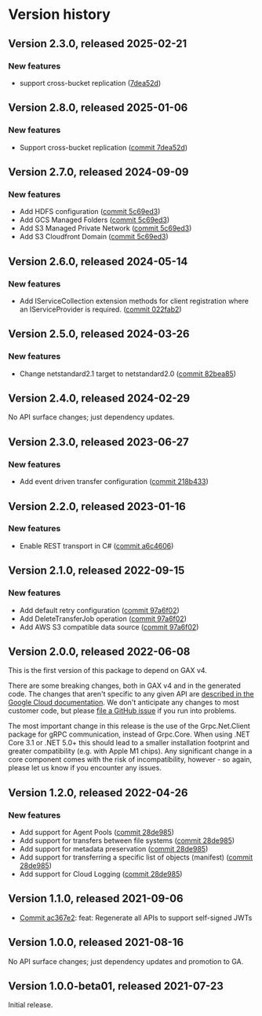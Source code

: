 # Version history

## Version 2.3.0, released 2025-02-21


### New features

* support cross-bucket replication ([7dea52d](https://github.com/ldetmer/google-cloud-dotnet/commit/7dea52d9add3fe9892ae97524d1033b8aac145d2))

## Version 2.8.0, released 2025-01-06

### New features

- Support cross-bucket replication ([commit 7dea52d](https://github.com/googleapis/google-cloud-dotnet/commit/7dea52d9add3fe9892ae97524d1033b8aac145d2))

## Version 2.7.0, released 2024-09-09

### New features

- Add HDFS configuration ([commit 5c69ed3](https://github.com/googleapis/google-cloud-dotnet/commit/5c69ed3b8486cabbec36853f4489d3b8d77a93a6))
- Add GCS Managed Folders ([commit 5c69ed3](https://github.com/googleapis/google-cloud-dotnet/commit/5c69ed3b8486cabbec36853f4489d3b8d77a93a6))
- Add S3 Managed Private Network ([commit 5c69ed3](https://github.com/googleapis/google-cloud-dotnet/commit/5c69ed3b8486cabbec36853f4489d3b8d77a93a6))
- Add S3 Cloudfront Domain ([commit 5c69ed3](https://github.com/googleapis/google-cloud-dotnet/commit/5c69ed3b8486cabbec36853f4489d3b8d77a93a6))

## Version 2.6.0, released 2024-05-14

### New features

- Add IServiceCollection extension methods for client registration where an IServiceProvider is required. ([commit 022fab2](https://github.com/googleapis/google-cloud-dotnet/commit/022fab203f28fb9c608972af7f8b83f571ae5694))

## Version 2.5.0, released 2024-03-26

### New features

- Change netstandard2.1 target to netstandard2.0 ([commit 82bea85](https://github.com/googleapis/google-cloud-dotnet/commit/82bea850661975b9750ac30753528cc9d2e05240))

## Version 2.4.0, released 2024-02-29

No API surface changes; just dependency updates.

## Version 2.3.0, released 2023-06-27

### New features

- Add event driven transfer configuration ([commit 218b433](https://github.com/googleapis/google-cloud-dotnet/commit/218b4337b70dd78b804137fea48998890382686b))

## Version 2.2.0, released 2023-01-16

### New features

- Enable REST transport in C# ([commit a6c4606](https://github.com/googleapis/google-cloud-dotnet/commit/a6c46063bd961a9dadc728a780d66de772f28e71))

## Version 2.1.0, released 2022-09-15

### New features

- Add default retry configuration ([commit 97a6f02](https://github.com/googleapis/google-cloud-dotnet/commit/97a6f0222a3cfbb3748248e1d840a0a449d8530b))
- Add DeleteTransferJob operation ([commit 97a6f02](https://github.com/googleapis/google-cloud-dotnet/commit/97a6f0222a3cfbb3748248e1d840a0a449d8530b))
- Add AWS S3 compatible data source ([commit 97a6f02](https://github.com/googleapis/google-cloud-dotnet/commit/97a6f0222a3cfbb3748248e1d840a0a449d8530b))

## Version 2.0.0, released 2022-06-08

This is the first version of this package to depend on GAX v4.

There are some breaking changes, both in GAX v4 and in the generated
code. The changes that aren't specific to any given API are [described in the Google Cloud
documentation](https://cloud.google.com/dotnet/docs/reference/help/breaking-gax4).
We don't anticipate any changes to most customer code, but please [file a
GitHub issue](https://github.com/googleapis/google-cloud-dotnet/issues/new/choose)
if you run into problems.

The most important change in this release is the use of the Grpc.Net.Client package
for gRPC communication, instead of Grpc.Core. When using .NET Core 3.1 or .NET 5.0+
this should lead to a smaller installation footprint and greater compatibility (e.g.
with Apple M1 chips). Any significant change in a core component comes with the risk
of incompatibility, however - so again, please let us know if you encounter any
issues.


## Version 1.2.0, released 2022-04-26

### New features

- Add support for Agent Pools ([commit 28de985](https://github.com/googleapis/google-cloud-dotnet/commit/28de9858c6895e242f93b915e5a51637b8d1fdf5))
- Add support for transfers between file systems ([commit 28de985](https://github.com/googleapis/google-cloud-dotnet/commit/28de9858c6895e242f93b915e5a51637b8d1fdf5))
- Add support for metadata preservation ([commit 28de985](https://github.com/googleapis/google-cloud-dotnet/commit/28de9858c6895e242f93b915e5a51637b8d1fdf5))
- Add support for transferring a specific list of objects (manifest) ([commit 28de985](https://github.com/googleapis/google-cloud-dotnet/commit/28de9858c6895e242f93b915e5a51637b8d1fdf5))
- Add support for Cloud Logging ([commit 28de985](https://github.com/googleapis/google-cloud-dotnet/commit/28de9858c6895e242f93b915e5a51637b8d1fdf5))

## Version 1.1.0, released 2021-09-06

- [Commit ac367e2](https://github.com/googleapis/google-cloud-dotnet/commit/ac367e2): feat: Regenerate all APIs to support self-signed JWTs

## Version 1.0.0, released 2021-08-16

No API surface changes; just dependency updates and promotion to GA.

## Version 1.0.0-beta01, released 2021-07-23

Initial release.

